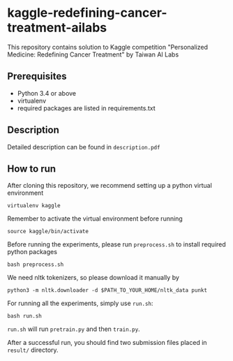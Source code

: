# kaggle-redefining-cancer-treatment-ailabs
This repository contains solution to Kaggle competition "Personalized Medicine: Redefining Cancer Treatment" by Taiwan AI Labs

## Prerequisites
* Python 3.4 or above
* virtualenv
* required packages are listed in requirements.txt

## Description
Detailed description can be found in `description.pdf`

## How to run
After cloning this repository, we recommend setting up a python virtual environment

    virtualenv kaggle

Remember to activate the virtual environment before running

    source kaggle/bin/activate

Before running the experiments, please run `preprocess.sh` to install required python packages

    bash preprocess.sh

We need nltk tokenizers, so please download it manually by

    python3 -m nltk.downloader -d $PATH_TO_YOUR_HOME/nltk_data punkt

For running all the experiments, simply use `run.sh`:

    bash run.sh

`run.sh` will run `pretrain.py` and then `train.py`. 

After a successful run, you should find two submission files placed in `result/` directory.
